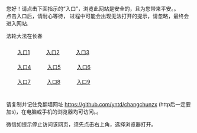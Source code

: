 您好！请点击下面指示的“入口”，浏览此网站是安全的，且为您带来平安。。 <br/>
点击入口后，请耐心等待， 过程中可能会出现无法打开的提示，请忽略，最终会进入网站. </br>

法轮大法在长春<br/>
<div style="padding:10px"><a style="margin:20px" target="_blank" href="https://dd2ldvc1ebqcb.cloudfront.net/2Qpsp?dafabgg" id="ccLink1" rel="nofollow">入口1</a> <a target="_blank" style="margin:20px" href="https://d3hqtxnnk6l27h.cloudfront.net/2Qpsp?myrlel" id="ccLink2" rel="nofollow">入口2</a> <a style="margin:20px" target="_blank" href="https://d22d5doo6t7xsa.cloudfront.net/2Qpsp?cwdkae" id="ccLink3" rel="nofollow">入口3</a></div>

<div style="padding:10px" ><a style="margin:20px" target="_blank" href="https://dd2ldvc1ebqcb.cloudfront.net/2Qpsp?dafabgg" id="ccLink4" rel="nofollow">入口4</a> <a style="margin:20px" href="https://d3hqtxnnk6l27h.cloudfront.net/2Qpsp?myrlel" target="_blank" id="ccLink5" rel="nofollow">入口5</a> <a style="margin:20px" href="https://d22d5doo6t7xsa.cloudfront.net/2Qpsp?cwdkae" target="_blank" id="ccLink6" rel="nofollow">入口6</a></div>

<div style="padding:10px"><a style="margin:20px" target="_blank" href="https://dd2ldvc1ebqcb.cloudfront.net/2Qpsp?dafabgg" id="ccLink7" rel="nofollow">入口7</a> <a style="margin:20px" href="https://d3hqtxnnk6l27h.cloudfront.net/2Qpsp?myrlel" target="_blank" id="ccLink8" rel="nofollow">入口8</a> <a style="margin:20px" target="_blank" href="https://d22d5doo6t7xsa.cloudfront.net/2Qpsp?cwdkae" id="ccLink9" rel="nofollow">入口9</a></div>

<br/>



请复制并记住免翻墙网址 https://github.com/yntd/changchunzx (http后一定要加s)，在电脑或手机的浏览器均可访问。。<br/>

微信如提示停止访问该网页，须先点击右上角，选择浏览器打开。
